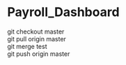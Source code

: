 # Payroll_Dashboard
git checkout master
<br />
git pull origin master
<br />
git merge test
<br />
git push origin master
